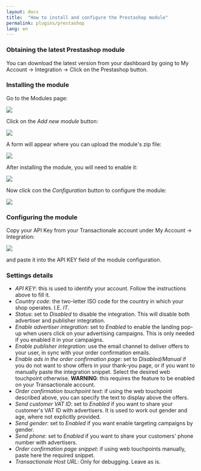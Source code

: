 ```yaml
---
layout: docs
title:  "How to install and configure the Prestashop module"
permalink: plugins/prestashop
lang: en
---
```


### Obtaining the latest Prestashop module

You can download the latest version from your dashboard by going to My Account -> Integration -> Click on the Prestashop button.

### Installing the module

Go to the Modules page:

<div class='img-responsive'><img src="{{ site.url }}/assets/img/prestashop/modules_menu.png" /></div>

Click on the *Add new module* button:

<div class='img-responsive'><img src="{{ site.url }}/assets/img/prestashop/modules_buttons.png" /></div>

A form will appear where you can upload the module's zip file:

<div class='img-responsive'><img src="{{ site.url }}/assets/img/prestashop/module_upload.png" /></div>

After installing the module, you will need to enable it:

<div class='img-responsive'><img src="{{ site.url }}/assets/img/prestashop/module_installed.png" /></div>

Now click con the *Configuration* button to configure the module:

<div class='img-responsive'><img src="{{ site.url }}/assets/img/prestashop/module_configuration.png" /></div>

### Configuring the module

Copy your API Key from your Transactionale account under My Account -> Integration:

<div class='img-responsive'><img src="{{ site.url }}/assets/img/integrate_api_key.png" /></div>

and paste it into the API KEY field of the module configuration.

### Settings details

  - *API KEY*: this is used to identify your account. Follow the instructions above to fill it.
  - *Country code*: the two-letter ISO code for the country in which your shop operates. I.E. *IT*.
  - *Status*: set to *Disabled* to disable the integration. This will disable both advertiser and publisher integration.
  - *Enable advertiser integration*: set to *Enabled* to enable the landing pop-up when users click on your advertising campaigns. This is only needed if you enabled it in your campaigns.
  - *Enable publisher integration*: use the email channel to deliver offers to your user, in sync with your order confirmation emails.
  - *Enable ads in the order confirmation page*: set to *Disabled/Manual* if you do not want to show offers in your thank-you page, or if you want to manually paste the integration snippet. Select the desired web touchpoint otherwise. **WARNING**: this requires the feature to be enabled on your Transactionale account.
  - *Order confirmation touchpoint text*: if using the web touchpoint described above, you can specify the text to display above the offers.
  - *Send customer VAT ID*: set to *Enabled* if you want to share your customer's VAT ID with advertisers. It is used to work out gender and age, where not explicitly provided.
  - *Send gender*: set to *Enabled* if you want enable targeting campaigns by gender.
  - *Send phone*: set to *Enabled* if you want to share your customers' phone number with advertisers.
  - *Order confirmation page snippet*: if using web touchpoints manually, paste here the required snippet.
  - *Transactionale Host URL*: Only for debugging. Leave as is.




